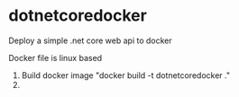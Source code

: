 # dotnetcoredocker
Deploy a simple .net core web api to docker

Docker file is linux based

1. Build docker image "docker build -t dotnetcoredocker ."
2.  

